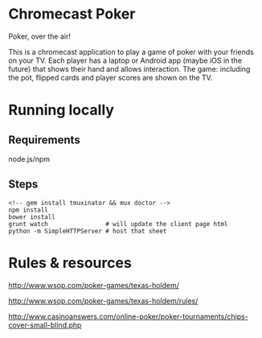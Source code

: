 Chromecast Poker
================

Poker, over the air!

This is a chromecast application to play a game of poker with your
friends on your TV. Each player has a laptop or Android app (maybe
iOS in the future) that shows their hand and allows interaction. The
game: including the pot, flipped cards and player scores are shown on
the TV.

# Running locally #

## Requirements ##

node.js/npm

## Steps ##

    <!-- gem install tmuxinator && mux doctor -->
    npm install
    bower install
    grunt watch                # will update the client page html
    python -m SimpleHTTPServer # host that sheet

# Rules & resources #

http://www.wsop.com/poker-games/texas-holdem/

http://www.wsop.com/poker-games/texas-holdem/rules/

http://www.casinoanswers.com/online-poker/poker-tournaments/chips-cover-small-blind.php
